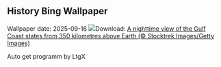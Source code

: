 ## History Bing Wallpaper
Wallpaper date: 2025-09-16
![](https://www.bing.com/th?id=OHR.OzoneEarth_EN-IN1801873889_UHD.jpg&w=1000)Download: [A nighttime view of the Gulf Coast states from 350 kilometres above Earth (© Stocktrek Images/Getty Images)](https://www.bing.com/th?id=OHR.OzoneEarth_EN-IN1801873889_UHD.jpg)

Auto get programm by LtgX
